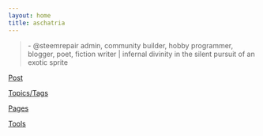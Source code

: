 ```yaml
---
layout: home
title: aschatria
---
```



<p>
  <blockquote>
    - @steemrepair admin, community builder, hobby programmer, blogger, poet, fiction writer | infernal divinity in the silent pursuit of an exotic sprite
    </blockquote>
  <p/>

<p>
  
  [Post](https://aschatria.github.io/posts)
  
  [Topics/Tags](https://aschatria.github.io/tags)
  
  [Pages](https://aschatria.github.io/pages)
  
  [Tools](https://aschatria.github.io/tools)
  
  </p>
